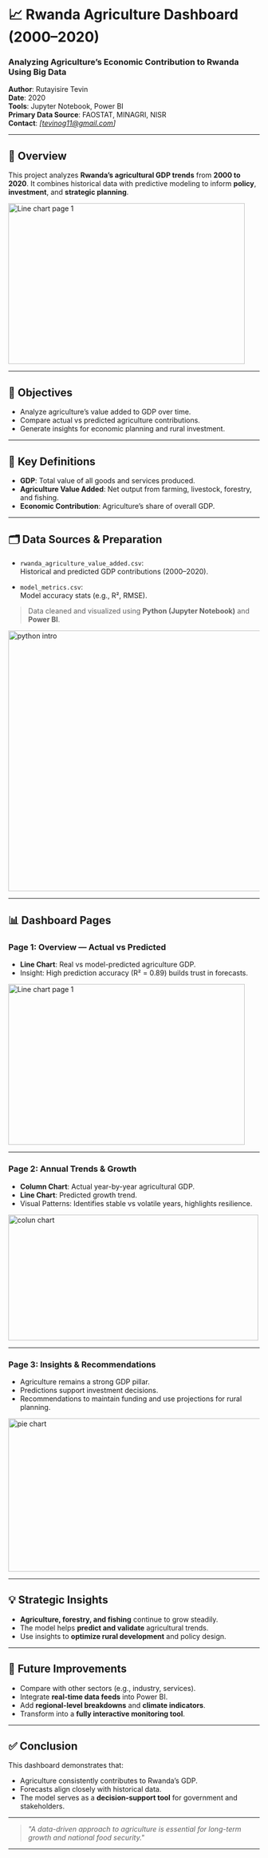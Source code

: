 # 📈 Rwanda Agriculture Dashboard (2000–2020)

### **Analyzing Agriculture’s Economic Contribution to Rwanda Using Big Data**

**Author**: Rutayisire Tevin  
**Date**: 2020  
**Tools**: Jupyter Notebook, Power BI  
**Primary Data Source**: FAOSTAT, MINAGRI, NISR  
**Contact**: *[tevinog11@gmail.com]*

---

## 📌 Overview

This project analyzes **Rwanda’s agricultural GDP trends** from **2000 to 2020**. It combines historical data with predictive modeling to inform **policy**, **investment**, and **strategic planning**.

<img width="474" height="322" alt="Line chart page 1" src="https://github.com/user-attachments/assets/e3eb1c4b-dc67-4365-9a1a-39b8b9834f98" />


---

## 🎯 Objectives

* Analyze agriculture’s value added to GDP over time.
* Compare actual vs predicted agriculture contributions.
* Generate insights for economic planning and rural investment.

---

## 🧾 Key Definitions

* **GDP**: Total value of all goods and services produced.
* **Agriculture Value Added**: Net output from farming, livestock, forestry, and fishing.
* **Economic Contribution**: Agriculture’s share of overall GDP.

---

## 🗂️ Data Sources & Preparation

* `rwanda_agriculture_value_added.csv`:  
  Historical and predicted GDP contributions (2000–2020).

* `model_metrics.csv`:  
  Model accuracy stats (e.g., R², RMSE).

> Data cleaned and visualized using **Python (Jupyter Notebook)** and **Power BI**.

<img width="1184" height="522" alt="python intro" src="https://github.com/user-attachments/assets/2703dbb6-0dd4-4f4d-b871-8449ac31326a" />
  

---

## 📊 Dashboard Pages

### **Page 1: Overview — Actual vs Predicted**

* **Line Chart**: Real vs model-predicted agriculture GDP.
* Insight: High prediction accuracy (R² = 0.89) builds trust in forecasts.

<img width="474" height="322" alt="Line chart page 1" src="https://github.com/user-attachments/assets/af7c3e68-3511-4374-8c31-97be4ef8106a" />


---

### **Page 2: Annual Trends & Growth**

* **Column Chart**: Actual year-by-year agricultural GDP.
* **Line Chart**: Predicted growth trend.
* Visual Patterns: Identifies stable vs volatile years, highlights resilience.

<img width="501" height="252" alt="colun chart" src="https://github.com/user-attachments/assets/7dfb4bf3-b86c-451f-b785-7e2854970827" />


---

### **Page 3: Insights & Recommendations**

* Agriculture remains a strong GDP pillar.
* Predictions support investment decisions.
* Recommendations to maintain funding and use projections for rural planning.

<img width="742" height="307" alt="pie chart" src="https://github.com/user-attachments/assets/07c82666-3266-4bd9-8295-632591aa417a" />


---

## 💡 Strategic Insights

* **Agriculture, forestry, and fishing** continue to grow steadily.
* The model helps **predict and validate** agricultural trends.
* Use insights to **optimize rural development** and policy design.

---

## 🔮 Future Improvements

* Compare with other sectors (e.g., industry, services).
* Integrate **real-time data feeds** into Power BI.
* Add **regional-level breakdowns** and **climate indicators**.
* Transform into a **fully interactive monitoring tool**.

---

## ✅ Conclusion

This dashboard demonstrates that:

* Agriculture consistently contributes to Rwanda’s GDP.
* Forecasts align closely with historical data.
* The model serves as a **decision-support tool** for government and stakeholders.

---

> *"A data-driven approach to agriculture is essential for long-term growth and national food security."*

---

